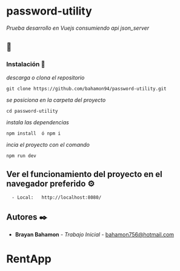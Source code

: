
# password-utility
_Prueba desarrollo en Vuejs consumiendo api json_server_

## 🚀

### Instalación 🔧
_descarga o clona el repositorio_

```
git clone https://github.com/bahamon94/password-utility.git

```
_se posiciona en la carpeta del proyecto_

```
cd password-utility

```
_instala las dependencias_


```
npm install  ó npm i

```
_incia el proyecto con el comando_

```
npm run dev
```

## Ver el funcionamiento del proyecto en el navegador preferido  ⚙️
```
  - Local:   http://localhost:8080/
```


## Autores ✒️

* **Brayan Bahamon** - *Trabajo Inicial* - [bahamon756@hotmail.com](https://github.com/bahamon94)

# RentApp

